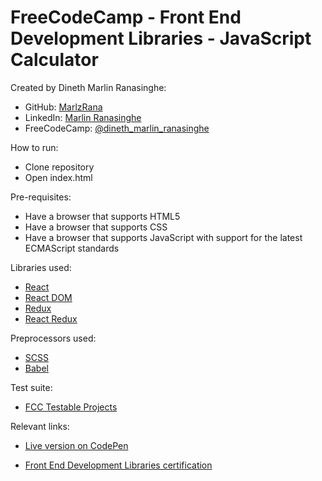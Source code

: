 # FreeCodeCamp - Front End Development Libraries - JavaScript Calculator

Created by Dineth Marlin Ranasinghe:

- GitHub: <a href="https://github.com/MarlzRana" target="_blank">MarlzRana</a>
- LinkedIn: <a href="https://www.linkedin.com/in/dineth-marlin-ranasinghe/" target="_blank">Marlin Ranasinghe</a>
- FreeCodeCamp: <a href="https://www.freecodecamp.org/Dineth_Marlin_Ranasinghe" target="_blank">@dineth_marlin_ranasinghe</a>

How to run:

- Clone repository
- Open index.html

Pre-requisites:

- Have a browser that supports HTML5
- Have a browser that supports CSS
- Have a browser that supports JavaScript with support for the latest ECMAScript standards

Libraries used:

- <a href="https://cdnjs.com/libraries/react" target="_blank">React</a>
- <a href="https://cdnjs.com/libraries/react-dom" target="_blank">React DOM</a>
- <a href="https://cdnjs.com/libraries/redux" target="_blank">Redux</a>
- <a href="https://cdnjs.com/libraries/react-redux" target="_blank">React Redux</a>

Preprocessors used:

- <a href="https://sass-lang.com/" target="_blank">SCSS</a>
- <a href="https://babeljs.io/" target="_blank">Babel</a>

Test suite:

- <a href="https://github.com/freeCodeCamp/testable-projects-fcc" target="_blank">FCC Testable Projects</a>

Relevant links:

- <a href="https://codepen.io/marlzrana/full/mdpoagv" target="_blank">Live version on CodePen</a>

- <a href="https://www.freecodecamp.org/certification/Dineth_Marlin_Ranasinghe/front-end-development-libraries" target="_blank">Front End Development Libraries certification</a>
